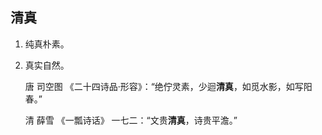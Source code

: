 ## 清真

1. 纯真朴素。

2. 真实自然。

   唐  司空图  《二十四诗品·形容》：“绝佇灵素，少迴**清真**，如觅水影，如写阳春。”

   清 薛雪  《一瓢诗话》 一七二：“文贵**清真**，诗贵平澹。”